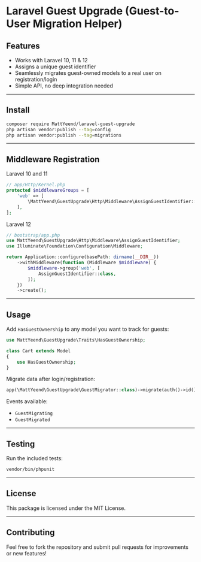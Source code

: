 # Laravel Guest Upgrade (Guest-to-User Migration Helper)

## Features
- Works with Laravel 10, 11 & 12
- Assigns a unique guest identifier
- Seamlessly migrates guest-owned models to a real user on registration/login
- Simple API, no deep integration needed

---

## Install
```bash
composer require MattYeend/laravel-guest-upgrade
php artisan vendor:publish --tag=config
php artisan vendor:publish --tag=migrations
```

---

## Middleware Registration
Laravel 10 and 11
```php
// app/Http/Kernel.php
protected $middlewareGroups = [
    'web' => [
        \MattYeend\GuestUpgrade\Http\Middleware\AssignGuestIdentifier::class,
    ],
];
```

Laravel 12
```php
// bootstrap/app.php
use MattYeend\GuestUpgrade\Http\Middleware\AssignGuestIdentifier;
use Illuminate\Foundation\Configuration\Middleware;

return Application::configure(basePath: dirname(__DIR__))
    ->withMiddleware(function (Middleware $middleware) {
        $middleware->group('web', [
            AssignGuestIdentifier::class,
        ]);
    })
    ->create();
```

--- 

## Usage
Add `HasGuestOwnership` to any model you want to track for guests:
```php
use MattYeend\GuestUpgrade\Traits\HasGuestOwnership;

class Cart extends Model
{
    use HasGuestOwnership;
}
```
Migrate data after login/registration:
```php
app(\MattYeend\GuestUpgrade\GuestMigrator::class)->migrate(auth()->id());
```
Events available:
- `GuestMigrating`
- `GuestMigrated`

--- 

## Testing
Run the included tests:
```bash
vendor/bin/phpunit
```

---

## License
This package is licensed under the MIT License.

---

## Contributing
Feel free to fork the repository and submit pull requests for improvements or new features!
